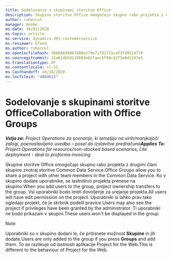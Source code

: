 ```yaml
---
title: Sodelovanje s skupinami storitve Office
description: Skupine storitve Office omogočajo skupno rabo projekta z drugimi člani skupine znotraj storitve Common Data Service.
author: ruhercul
manager: Annbe
ms.date: 10/01/2020
ms.topic: article
ms.service: dynamics-365-customerservice
ms.reviewer: kfend
ms.author: ruhercul
ms.openlocfilehash: 58868694987688e279e717d1f7acaf3fd9514770
ms.sourcegitcommit: 11a61db54119503e82faec5f99c4273e8d1247e5
ms.translationtype: HT
ms.contentlocale: sl-SI
ms.lasthandoff: 10/16/2020
ms.locfileid: "4084615"
---
```

# <a name="collaboration-with-office-groups"></a><span data-ttu-id="403c1-103">Sodelovanje s skupinami storitve Office</span><span class="sxs-lookup"><span data-stu-id="403c1-103">Collaboration with Office Groups</span></span>

<span data-ttu-id="403c1-104">_**Velja za:** Project Operations za scenarije, ki temeljijo na virih/manjkajoči zalogi, poenostavljeno uvedbo – posel do izstavitve predračuna_</span><span class="sxs-lookup"><span data-stu-id="403c1-104">_**Applies To:** Project Operations for resource/non-stocked based scenarios, Lite deployment - deal to proforma invoicing_</span></span>

<span data-ttu-id="403c1-105">Skupine storitve Office omogočajo skupno rabo projekta z drugimi člani skupine znotraj storitve Common Data Service.</span><span class="sxs-lookup"><span data-stu-id="403c1-105">Office Groups allow you to share a project with other team members in the Common Data Service.</span></span> <span data-ttu-id="403c1-106">Ko v skupino dodate uporabnike, se lastništvo projekta prenese na skupino.</span><span class="sxs-lookup"><span data-stu-id="403c1-106">When you add users to the group, project ownership transfers to the group.</span></span> <span data-ttu-id="403c1-107">Vsi uporabniki bodo imeli dovoljenje za urejanje projekta.</span><span class="sxs-lookup"><span data-stu-id="403c1-107">All users will have edit permission on the project.</span></span> <span data-ttu-id="403c1-108">Uporabniki si lahko prav tako ogledajo projekt, če je skrbnik podelil pravice.</span><span class="sxs-lookup"><span data-stu-id="403c1-108">Users may also see the project if privileges have been granted by the administrator.</span></span> <span data-ttu-id="403c1-109">Ti uporabniki ne bodo prikazani v skupini.</span><span class="sxs-lookup"><span data-stu-id="403c1-109">These users won't be displayed in the group.</span></span>

> [!NOTE] 
> <span data-ttu-id="403c1-110">Uporabniki so v skupino dodani le, če pritisnete možnost **Skupine** in jih dodate.</span><span class="sxs-lookup"><span data-stu-id="403c1-110">Users are only added to the group if you press **Groups** and add them.</span></span> <span data-ttu-id="403c1-111">To se razlikuje od lastnosti aplikacije Project for the Web.</span><span class="sxs-lookup"><span data-stu-id="403c1-111">This is different to the behaviour of Project for the Web.</span></span> 

